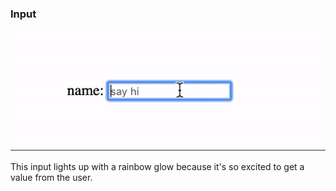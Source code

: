 ### Input

![rainbow input](./img/input.gif)

<span class="sweet-effect-left">This input lights up with a rainbow glow because it's so excited to get a value from the user.</span>
